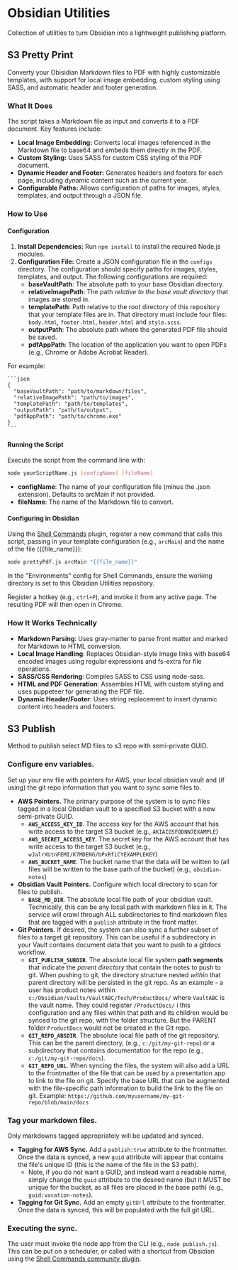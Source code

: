 # Obsidian Utilities
Collection of utilities to turn Obsidian into a lightweight publishing platform.

## S3 Pretty Print
Converty your Obisidian Markdown files to PDF with highly customizable templates, with support for local image embedding, custom styling using SASS, and automatic header and footer generation.

### What It Does
The script takes a Markdown file as input and converts it to a PDF document. Key features include:
- **Local Image Embedding:** Converts local images referenced in the Markdown file to base64 and embeds them directly in the PDF.
- **Custom Styling:** Uses SASS for custom CSS styling of the PDF document.
- **Dynamic Header and Footer:** Generates headers and footers for each page, including dynamic content such as the current year.
- **Configurable Paths:** Allows configuration of paths for images, styles, templates, and output through a JSON file.

### How to Use
#### Configuration
1. **Install Dependencies:** Run `npm install` to install the required Node.js modules.
2. **Configuration File:** Create a JSON configuration file in the `configs` directory. The configuration should specify paths for images, styles, templates, and output. The following configurations are required:
    - **baseVaultPath**: The absolute path to your base Obsidian directory.
    - **relativeImagePath**: The path *relative to the base vault directory* that images are stored in.
    - **templatePath**: Path relative to the root directory of this repository that your template files are in. That directory must include four files: `body.html`, `footer.html`, `header.html` and `style.scss`.
    - **outputPath**: The absolute path where the generated PDF file should be saved.
    - **pdfAppPath**: The location of the application you want to open PDFs (e.g., Chrome or Adobe Acrobat Reader).

For example:

    ```json
    {
      "baseVaultPath": "path/to/markdown/files",
      "relativeImagePath": "path/to/images",
      "templatePath": "path/to/templates",
      "outputPath": "path/to/output",
      "pdfAppPath": "path/to/chrome.exe"
    }
    ```

#### Running the Script
Execute the script from the command line with:

```bash
node yourScriptName.js [configName] [fileName]
```

- **configName**: The name of your configuration file (minus the .json extension). Defaults to arcMain if not provided.
- **fileName**: The name of the Markdown file to convert.

#### Configuring in Obsidian
Using the [Shell Commands](https://github.com/Taitava/obsidian-shellcommands) plugin, register a new command that calls this script, passing in your template configuration (e.g., `arcMain`) and the name of the file ({{file_name}}):
```bash
node prettyPdf.js arcMain "{{file_name}}"
```

In the "Environments" config for Shell Commands, ensure the working directory is set to this Obsidian Utilities repository. 

Register a hotkey (e.g., `ctrl+P`), and invoke it from any active page. The resulting PDF will then open in Chrome.

### How It Works Technically
- **Markdown Parsing**: Uses gray-matter to parse front matter and marked for Markdown to HTML conversion.
- **Local Image Handling**: Replaces Obsidian-style image links with base64 encoded images using regular expressions and fs-extra for file operations.
- **SASS/CSS Rendering**: Compiles SASS to CSS using node-sass.
- **HTML and PDF Generation**: Assembles HTML with custom styling and uses puppeteer for generating the PDF file.
- **Dynamic Header/Footer**: Uses string replacement to insert dynamic content into headers and footers.


## S3 Publish
Method to publish select MD files to s3 repo with semi-private GUID.
### **Configure env variables.** 
Set up your env file with pointers for AWS, your local obsidian vault and (if using) the git repo information that you want to sync some files to.
- **AWS Pointers.** The primary purpose of the system is to sync files tagged in a local Obsidian vault to a specified S3 bucket with a new semi-private GUID.
  - **`AWS_ACCESS_KEY_ID`**. The access key for the AWS account that has write access to the target S3 bucket (e.g., `AKIAIOSFODNN7EXAMPLE`)
  - **`AWS_SECRET_ACCESS_KEY`**. The secret key for the AWS account that has write access to the target S3 bucket (e.g., `wJalrXUtnFEMI/K7MDENG/bPxRfiCYEXAMPLEKEY`)
  - **`AWS_BUCKET_NAME`**. The bucket name that the data will be written to (all files will be written to the base path of the bucket) (e.g., `obsidian-notes`)
- **Obsidian Vault Pointers.** Configure which local directory to scan for files to publish.
  - **`BASE_MD_DIR`**. The absolute local file path of your obsidian vault. Technically, this can be any local path with markdown files in it. The service will crawl through ALL subdirectories to find markdown files that are tagged with a `publish` attribute in the front matter.
- **Git Pointers.** If desired, the system can also sync a further subset of files to a target git repository. This can be useful if a subdirectory in your Vault contains document data that you want to push to a gitdocs workflow.
  - **`GIT_PUBLISH_SUBDIR`**. The absolute local file system **path segments** that indicate the *parent directory* that contain the notes to push to git. When pushing to git, the directory structure nested *within* that parent directory will be persisted in the git repo. As an example - a user has product notes within `c:/Obsidian/Vaults/VaultABC/Tech/ProductDocs/` where `VaultABC` is the vault name. They could register `/ProductDocs/` i this configuration and any files within that path and its children would be synced to the git repo, with the folder structure. But the PARENT folder `ProductDocs` would not be created in the Git repo.
  - **`GIT_REPO_ABSDIR`**. The absolute local file path of the git repository. This can be the parent directory, (e.g., `c:/git/my-git-repo`) or a subdirectory that contains documentation for the repo (e.g., `c:/git/my-git-repo/docs`).
  - **`GIT_REPO_URL`**. When syncing the files, the system will also add a URL to the frontmatter of the file that can be used by a presentation app to link to the file on git. Specify the base URL that can be augmented with the file-specific path information to build the link to the file on git. Example: `https://github.com/myusername/my-git-repo/blob/main/docs`

### **Tag your markdown files.**
Only markdowns tagged appropriately will be updated and synced.
- **Tagging for AWS Sync.** Add a `publish:true` attribute to the frontmatter. Once the data is synced, a new `guid` attribute will appear that contains the file's unique ID (this is the name of the file in the S3 path). 
  - Note, if you do not want a GUID, and instead want a readable name, simply change the `guid` attribute to the desired name (but it MUST be unique for the bucket, as all files are placed in the base path) (e.g., `guid:vacation-notes`).
- **Tagging for Git Sync.** Add an empty `gitUrl` attribute to the frontmatter. Once the data is synced, this will be populated with the full git URL.

### **Executing the sync.**
The user must invoke the node app from the CLI (e.g., `node publish.js`). This can be put on a scheduler, or called with a shortcut from Obsidian using the [Shell Commands community plugin](https://publish.obsidian.md/shellcommands).
